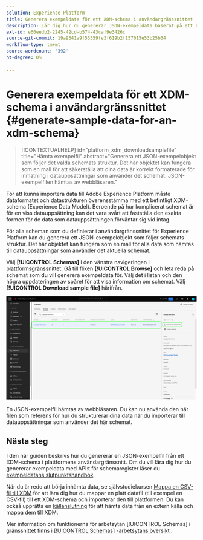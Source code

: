 ```yaml
---
solution: Experience Platform
title: Generera exempeldata för ett XDM-schema i användargränssnittet
description: Lär dig hur du genererar JSON-exempeldata baserat på ett befintligt schema i Adobe Experience Platform användargränssnitt.
exl-id: e60eedb2-2245-42cd-b574-43caf9e3426c
source-git-commit: 19a9341a9f53559fe3f619b2f157015e53b25b64
workflow-type: tm+mt
source-wordcount: '392'
ht-degree: 0%

---
```


# Generera exempeldata för ett XDM-schema i användargränssnittet {#generate-sample-data-for-an-xdm-schema}

>[!CONTEXTUALHELP]
>id="platform_xdm_downloadsamplefile"
>title="Hämta exempelfil"
>abstract="Generera ett JSON-exempelobjekt som följer det valda schemats struktur. Det här objektet kan fungera som en mall för att säkerställa att dina data är korrekt formaterade för inmatning i datauppsättningar som använder det schemat. JSON-exempelfilen hämtas av webbläsaren."

För att kunna importera data till Adobe Experience Platform måste dataformatet och datastrukturen överensstämma med ett befintligt XDM-schema (Experience Data Model). Beroende på hur komplicerat schemat är för en viss datauppsättning kan det vara svårt att fastställa den exakta formen för de data som datauppsättningen förväntar sig vid intag.

För alla scheman som du definierar i användargränssnittet för Experience Platform kan du generera ett JSON-exempelobjekt som följer schemats struktur. Det här objektet kan fungera som en mall för alla data som hämtas till datauppsättningar som använder det aktuella schemat.

Välj **[!UICONTROL Schemas]** i den vänstra navigeringen i plattformsgränssnittet. Gå till fliken **[!UICONTROL Browse]** och leta reda på schemat som du vill generera exempeldata för. Välj det i listan och den högra uppdateringen av spåret för att visa information om schemat. Välj **[!UICONTROL Download sample file]** härifrån.

![Fliken Bläddra på arbetsytan Scheman med ett schema markerat och hämtningsexempelfilen markerad.](../images/ui/sample/sample-data.png)

En JSON-exempelfil hämtas av webbläsaren. Du kan nu använda den här filen som referens för hur du strukturerar dina data när du importerar till datauppsättningar som använder det här schemat.

## Nästa steg

I den här guiden beskrivs hur du genererar en JSON-exempelfil från ett XDM-schema i plattformens användargränssnitt. Om du vill lära dig hur du genererar exempeldata med API:t för schemaregister läser du [exempeldatans slutpunktshandbok](../api/sample-data.md).

När du är redo att börja inhämta data, se självstudiekursen [Mappa en CSV-fil till XDM](../../ingestion/tutorials/map-csv/overview.md) för att lära dig hur du mappar en platt datafil (till exempel en CSV-fil) till ett XDM-schema och importerar den till plattformen. Du kan också upprätta en [källanslutning](../../sources/home.md) för att hämta data från en extern källa och mappa dem till XDM.

Mer information om funktionerna för arbetsytan [!UICONTROL Schemas] i gränssnittet finns i [[!UICONTROL Schemas] -arbetsytans översikt ](./overview.md).
